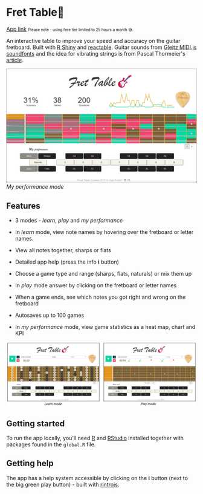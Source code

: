 # Fret Table🎸

[App link](https://vfridkin.shinyapps.io/fret_table/)
<span style='font-size: x-small;'>Please note - using free tier limited to 25 hours a month 😅.</span>

An interactive table to improve your speed and accuracy on the guitar fretboard. Built with [R Shiny](https://github.com/rstudio/shiny) and [reactable](https://glin.github.io/reactable/). Guitar sounds from [Gleitz MIDI.js soundfonts](https://github.com/gleitz/midi-js-soundfonts) and the idea for vibrating strings is from Pascal Thormeier's [article](https://dev.to/thormeier/let-s-build-an-actual-working-guitar-with-javascript-bfb).

![Frettable performance mode](www/frettable.png#center)_My performance mode_

## Features

- 3 modes - _learn_, _play_ and _my performance_

- In _learn_ mode, view note names by hovering over the fretboard or letter names.

- View all notes together, sharps or flats

- Detailed app help (press the info **i** button)

- Choose a game type and range (sharps, flats, naturals) or mix them up

- In _play_ mode answer by clicking on the fretboard or letter names

- When a game ends, see which notes you got right and wrong on the fretboard

- Autosaves up to 100 games

- In _my performance_ mode, view game statistics as a heat map, chart and KPI

![Learn and play modes](www/learn_play_modes.png#center)

## Getting started

To run the app locally, you'll need [R](https://cran.r-project.org/) and [RStudio](https://www.rstudio.com/products/rstudio/) installed together with packages found in the `global.R` file.

## Getting help

The app has a help system accessible by clicking on the **i** button (next to the big green play button) - built with [rintrojs](https://github.com/carlganz/rintrojs).

